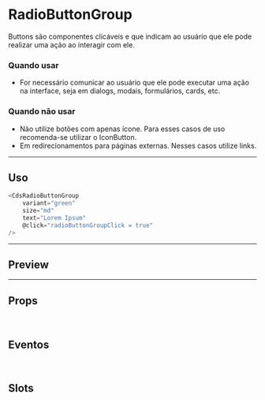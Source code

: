 # RadioButtonGroup

Buttons são componentes clicáveis e que indicam ao usuário que ele pode realizar uma ação ao interagir com ele.

### Quando usar

- For necessário comunicar ao usuário que ele pode executar uma ação na interface,
  seja em dialogs, modais, formulários, cards, etc.

### Quando não usar

- Não utilize botões com apenas ícone. Para esses casos de uso recomenda-se utilizar o IconButton.
- Em redirecionamentos para páginas externas. Nesses casos utilize links.

---

## Uso

```js
<CdsRadioButtonGroup
	variant="green"
	size="md"
	text="Lorem Ipsum"
	@click="radioButtonGroupClick = true"
/>
```

---

## Preview

<PreviewContainer
	:component="CdsRadioButtonGroup"
	:events="cdsRadioButtonGroupEvents"
/>

---

## Props

<APITable
	name="RadioButtonGroup"
	section="props"
/>
<br />

## Eventos

<APITable
	name="RadioButtonGroup"
	section="events"
/>
<br />

## Slots

<APITable
	name="RadioButtonGroup"
	section="slots"
/>

<script setup>
import CdsRadioButtonGroup from '@/components/RadioButtonGroup.vue';

const cdsRadioButtonGroupEvents = [
	'radioButtonGroup-click'
];
</script>
